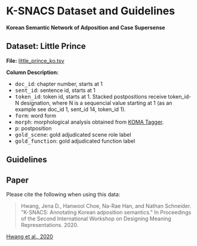 # K-SNACS Dataset and Guidelines
**Korean Semantic Network of Adposition and Case Supersense**

## Dataset: Little Prince

**File:** [little_prince_ko.tsv](./little_prince_ko.tsv)

**Column Description:**
* <tt>doc_id</tt>: chapter number, starts at 1
* <tt>sent_id</tt>: sentence id, starts at 1
* <tt>token_id</tt>: token id, starts at 1. Stacked postpositions receive token_id-N designation, where N is a sequencial value starting at 1 (as an example see doc_id 1, sent_id 14, token_id 1).
* <tt>form</tt>: word form
* <tt>morph</tt>: morphological analysis obtained from [KOMA Tagger](https://ieeexplore.ieee.org/document/5075772). 
* <tt>p</tt>: postposition
* <tt>gold_scene</tt>: gold adjudicated scene role label
* <tt>gold_function</tt>: gold adjudicated function label

## Guidelines


## Paper
Please cite the following when using this data:

> Hwang, Jena D., Hanwool Choe, Na-Rae Han, and Nathan Schneider. "K-SNACS: Annotating Korean adposition semantics." In Proceedings of the Second International Workshop on Designing Meaning Representations. 2020. 

[Hwang et al., 2020](https://www.aclweb.org/anthology/2020.dmr-1.6/)
